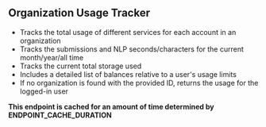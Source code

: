 ## Organization Usage Tracker

- Tracks the total usage of different services for each account in an organization
- Tracks the submissions and NLP seconds/characters for the current month/year/all time
- Tracks the current total storage used
- Includes a detailed list of balances relative to a user's usage limits
- If no organization is found with the provided ID, returns the usage for the logged-in user

**This endpoint is cached for an amount of time determined by ENDPOINT_CACHE_DURATION**
